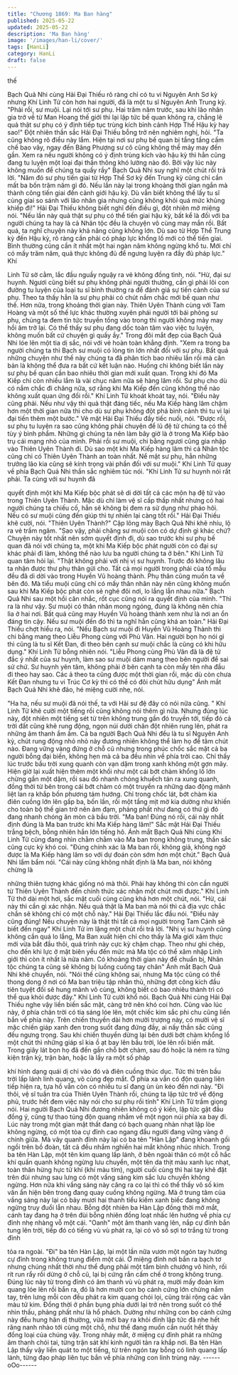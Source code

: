 ```yaml
---
title: "Chương 1869: Ma Ban hàng"
published: 2025-05-22
updated: 2025-05-22
description: 'Ma Ban hàng'
image: '/images/han-li/cover/'
tags: [HanLi]
category: HanLi
draft: false
---
```


thế

Bạch Quả Nhi cùng Hải Đại Thiếu rõ ràng chỉ có tu vi Nguyên Anh
Sơ kỳ nhưng Khí Linh Tử còn hơn hai người, đã là một tu sĩ
Nguyên Anh Trung kỳ.
"Phải rồi, sư muội. Lại nói tới sư phụ. Hai trăm năm trước, sau khi
lão nhân gia trở về từ Man Hoang thế giới thì lại lập tức bế quan
không ra, chẳng lẽ quả thật sư phụ có ý định tiếp tục trùng kích
bình cảnh Hợp Thể Hậu kỳ hay sao!" Đột nhiên thần sắc Hải Đại
Thiếu bỗng trở nên nghiêm nghị, hỏi.
"Ta cũng không rõ điều này lắm. Hiện tại nơi sư phụ bế quan bị
tầng tầng cấm chế bao vây, ngay đến Băng Phượng sư cô cũng
không thể mảy may đến gần. Xem ra nếu người không có ý định
trùng kích vào hậu kỳ thì hẳn cũng đang tu luyện một loại đại thần
thông khó lường nào đó. Bởi vậy lúc này không muốn để chúng ta
quấy rầy" Bạch Quả Nhi suy nghĩ một chút rồi trả lời.
"Năm đó sư phụ tiến giai từ Hợp Thể Sơ kỳ đến Trung kỳ cũng chỉ
cần mất ba bốn trăm năm gì đó. Nếu lần này lại trong khoảng thời
gian ngắn mà thành công tiến giai đến cảnh giới hậu kỳ. Dù vẫn
biết không thể lấy tu sĩ cùng giai so sánh với lão nhân gia nhưng
cũng không khỏi quá mức khủng khiếp đi!" Hải Đại Thiếu không
biết nghĩ đến điều gì, đột nhiên mở miệng nói.
"Nếu lần này quả thật sự phụ có thể tiến giai hậu kỳ, bất kể là đối
với ba người chúng ta hay là cả Nhân tộc đều là chuyện vô cùng
may mắn rồi. Bất quá, ta nghĩ chuyện này khả năng cũng không
lớn. Dù sao từ Hợp Thể Trung kỳ đến Hậu kỳ, rõ ràng cần phải có
pháp lực khổng lồ mới có thể tiến giai. Bình thường cũng cần ít
nhất một hai ngàn năm không ngừng khổ tu. Mới chỉ có mấy trăm
năm, quả thực không đủ để ngưng luyện ra đầy đủ pháp lực." Khí

Linh Tử sờ cằm, lắc đầu nguầy nguậy ra vẻ không đồng tình, nói.
"Hừ, đại sư huynh. Ngươi cũng biết sư phụ không phải người
thường, cần gì phải lôi con đường tu luyện của loại tu sĩ bình
thường ra để đánh giá sự tiến cảnh của sư phụ. Theo ta thấy hẳn
là sư phụ phải có chút nắm chắc mới bế quan như thế. Hơn nữa,
trong khoảng thời gian này. Thiên Uyên Thành cùng với Tam
Hoàng và một số thế lực khác thường xuyên phái người tới bái
phỏng sư phụ, chúng ta đem tin tức truyền tống vào trong thì
người không mảy may hồi âm trở lại. Có thể thấy sư phụ đang dốc
toàn tâm vào việc tu luyện, không muốn bất cứ chuyện gì quấy
ầy." Trong đôi mắt đẹp của Bạch Quả Nhi lóe lên một tia dị sắc,
nói với vẻ hoàn toàn khẳng định.
"Xem ra trong ba người chúng ta thì Bạch sư muội có lòng tin lớn
nhất đối với sư phụ. Bất quá những chuyện như thế này chúng ta
đã phân tích bao nhiêu lần rồi mà căn bản là không thể đưa ra bất
cứ kết luận nào. Huống chi không biết lần này sư phụ bế quan
cần bao nhiêu thời gian mới xuất quan. Trong khi đó Ma Kiếp chỉ
còn nhiều lắm là vài chục năm nữa sẽ hàng lâm rồi. Sư phụ cho
dù có nắm chắc đi chăng nữa, sợ rằng khi Ma Kiếp đến cũng
không thể nào không xuất quan ứng đối rồi." Khí Linh Tử khoát
khoát tay, nói.
"Điều này cũng phải. Nếu như vậy thì quả thật đáng tiếc, nếu Ma
Kiếp hàng lâm chậm hơn một thời gian nữa thì cho dù sư phụ
không đột phá bình cảnh thì tu vi lại đại tiến thêm một bước." Vẻ
mặt Hải Đại Thiếu đầy tiếc nuối, nói.
"Được rồi, sư phụ tu luyện ra sao cũng không phải chuyện để lũ
đệ tử chúng ta có thể tùy ý bình phẩm. Những gì chúng ta nên
làm bây giờ là ở trong Ma Kiếp bảo trụ cái mạng nhỏ của mình.
Phải rồi sư muội, chi bằng ngươi cũng gia nhập vào Thiên Uyên
Thành đi. Dù sao một khi Ma Kiếp hàng lâm thì cả Nhân tộc cũng
chỉ có Thiên Uyên Thành an toàn nhất. Nể mặt sư phụ, hẳn
những trưởng lão kia cũng sẽ kính trọng vài phần đối với sư
muội." Khí Linh Tử quay về phía Bạch Quả Nhi thần sắc nghiêm
túc nói.
"Khí Linh Tử sư huynh nói rất phải. Ta cùng với sư huynh đã

quyết định một khi Ma Kiếp bộc phát sẽ di dời tất cả các môn hạ
đệ tử vào trong Thiên Uyên Thành. Mặc dù chỉ làm vệ sĩ cấp thấp
nhất nhưng có hai người chúng ta chiếu cố, hẳn sẽ không bị đem
ra sử dụng như pháo hôi. Nếu có sư muội cũng đến giúp thì tự
nhiên lại càng tốt rồi." Hải Đại Thiếu khẽ cười, nói.
"Thiên Uyên Thành?" Cặp lông mày Bạch Quả Nhi khẽ nhíu, lộ ra
vẻ trầm ngâm.
"Sao vậy, phải chăng sư muội còn có dự định gì khác chứ?
Chuyện này tốt nhất nên sớm quyết định đi, dù sao trước khi sư
phụ bế quan đã nói với chúng ta, một khi Ma Kiếp bộc phát người
còn có đại sự khác phải đi làm, không thể nào lưu ba người chúng
ta ở bên." Khí Linh Tử quan tâm hỏi lại.
"Thật không phải với nhị vị sư huynh. Trước đó không lâu ta nhận
được thư phụ thân gửi cho. Tất cả mọi người trong phái của tổ
mẫu đều đã di dời vào trong Huyền Vũ hoàng thành. Phụ thân
cũng muốn ta về bên đó. Mà tiểu muội cũng chỉ có mấy thân nhân
này nên cũng không muốn sau khi Ma Kiếp bộc phát còn sẻ nghé
đôi nơi, lo lắng lẫn nhau nữa." Bạch Quả Nhi sau một hồi cân
nhắc, rốt cục cũng nói ra quyết định của mình.
"Thì ra là như vậy. Sư muội có thân nhân mong ngóng, đúng là
không nên chia lìa ở hai nơi. Bất quá cũng may Huyền Vũ hoàng
thành xem như là nơi an ổn đáng tin cậy. Nếu sư muội đến đó thì
ta nghĩ hẳn cũng khá an toàn." Hải Đại Thiếu chợt hiểu ra, nói.
"Nếu Bạch sư muội đi Huyền Vũ Hoàng Thành thì chi bằng mang
theo Liễu Phong cùng với Phù Vân. Hai người bọn họ nói gì thì
cũng là tu sĩ Kết Đan, đi theo bên cạnh sư muội chắc là cũng có
khi hữu dụng." Khí Linh Tử bỗng nhiên nói.
"Liễu Phong cùng Phù Vân đã là đệ tử đắc ý nhất của sư huynh,
làm sao sư muội dám mang theo bên người để sai sử chứ. Sư
huynh yên tâm, không phải ở bên cạnh ta còn mấy tên nha đầu đi
theo hay sao. Các ả theo ta cũng được một thời gian rồi, mặc dù
còn chưa Kết Đan nhưng tu vi Trúc Cơ kỳ thì có thể có đôi chút
hữu dụng" Ánh mắt Bạch Quả Nhi khẽ đảo, hé miệng cười nhẹ,
nói.

"Ha ha, nếu sư muội đã nói thế, ta với Hải sư đệ đây có nói nữa
cũng. " Khí Linh Tử khẽ cười một tiếng rồi cũng không nói thêm gì
nữa.
Nhưng đúng lúc này, đột nhiên một tiếng sét từ trên không trung
gần đó truyền tới, tiếp đó cả trời đất cũng khẽ rung động, ngọn
núi dưới chân đột nhiên rung lên, phát ra những âm thanh ầm ầm.
Cả ba người Bạch Quả Nhi đều là tu sĩ Nguyên Anh kỳ, chút rung
động nhỏ nhỏ này đương nhiên không thể làm họ để tâm chút
nào. Đang vững vàng đứng ở chỗ cũ nhưng trong phúc chốc sắc
mặt cả ba người bỗng đại biến, không hẹn mà cả ba đều nhìn về
phía trời cao.
Chỉ thấy lúc trước bầu trời xung quanh còn vạn dặm trong xanh
không một gợn mây. Hiện giờ lại xuất hiện thêm một khối như một
cái bớt chàm khổng lồ lớn chừng gần một dặm, rồi sau đó nhanh
chóng khuếch tán ra xung quanh, đồng thời từ bên trong cái bớt
chàm có một truyền ra những dao động mãnh liệt lan ra khắp bốn
phương tám hướng.
Chỉ trong chốc lát, bớt chàm kia điên cuồng lớn lên gấp ba, bốn
lần, rồi một tầng mịt mờ kia dường như khiến cho toàn bộ thế
gian trở nên ảm đạm, phảng phất như đang có thứ gì đó đang
nhanh chóng ăn mòn cả bầu trời.
"Ma ban! Đúng nó rồi, cái này nhất định đúng là Ma ban trước khi
Ma Kiếp hàng lâm!" Sắc mặt Hải Đại Thiếu trắng bệch, bỗng
nhiên hắn lớn tiếng hô.
Ánh mắt Bạch Quả Nhi cùng Khí Linh Tử cũng đang nhìn chằm
chằm vào Ma ban trong không trung, thần sắc cũng cực kỳ khó
coi.
"Đúng chính xác là Ma ban rồi, không giả, không ngờ được là Ma
Kiếp hàng lâm so với dự đoán còn sớm hơn một chút." Bạch Quả
Nhi lẩm bẩm nói.
"Cái này cũng không nhất định là Ma ban, nói không chừng là

những thiên tượng khác giống nó mà thôi. Phải hay không thì còn
cần người từ Thiên Uyên Thành đến chính thức xác nhận một
chút mới được." Khí Linh Tử thở dài một hơi, sắc mặt cuối cùng
cũng khá hơn một chút, nói.
"Hừ, cái này thì cần gì xác nhận. Nếu quả thật là Ma ban mà nói
thì cả địa vực chắc chắn sẽ không chỉ có một chỗ này." Hải Đại
Thiếu lắc đầu nói.
"Điều này cũng đúng! Nếu chuyện này là thật thì tất cả mọi người
trong Tam Cảnh sẽ biết đến ngay" Khí Linh Tử im lặng một chút
rồi trả lời.
"Nhị vị sư huynh cũng không cần quá lo lắng, Ma Ban xuất hiện
chỉ cho thấy là Ma giới xâm thực mới vừa bắt đầu thôi, quá trình
này cực kỳ chậm chạp. Theo như ghi chép, cho đến khi lực ở mặt
biên yếu đến mức mà Ma tộc có thể xâm nhập Linh giới thì còn ít
nhất là nửa năm. Có khoảng thời gian này để chuẩn bị, Nhân tộc
chúng ta cũng sẽ không bị luống cuống tay chân" Ánh mắt Bạch
Quả Nhi khẽ chuyển, nói.
"Nói thế cũng không sai, nhưng Ma tộc cũng có thể thong dong ở
nơi có Ma ban triệu tập nhân thủ, những đợt công kích đầu tiên
tuyệt đối sẽ hung mãnh vô cùng, không biết có bao nhiêu thành trì
có thể qua khỏi được đây." Khí Linh Tử cười khổ nói.
Bạch Quả Nhi cùng Hải Đại Thiếu nghe vậy liền biến sắc mặt,
càng trở nên khó coi hơn.
Cũng vào lúc này, ở phía chân trời có tia sáng lóe lên, một chiếc
kim sắc phi chu cũng liền bắn về phía này.
Trên chiến thuyền dài hơn mười trượng này, có mười vệ sĩ mặc
chiến giáp xanh đen trong suốt đang đứng đầy, ai nấy thần sắc
cũng đều ngưng trọng.
Sau khi chiến thuyền dừng lại bên dưới bớt chàm khổng lồ một
chút thì những giáp sĩ kia ồ ạt bay lên bầu trời, lóe lên rồi biến
mất. Trong giây lát bọn họ đã đến gần chỗ bớt chàm, sau đó hoặc
là ném ra từng kiện trận kỳ, trận bàn, hoặc là lấy ra một số pháp

khí hình dạng quái dị chỉ vào đó và điên cuồng thúc dục.
Tức thì trên bầu trời lấp lánh linh quang, vô cùng đẹp mắt.
Ở phía xa vẫn có độn quang liên tiếp hiện ra, tựa hồ vẫn còn có
nhiều tu sĩ đang ùn ùn kéo đến nơi này.
"Đi thôi, vệ sĩ tuần tra của Thiên Uyên Thành rồi, chúng ta lập tức
trở về động phủ, trước hết đem việc này nói cho sư phụ rồi tính"
Khí Linh Tử trầm giọng nói.
Hai người Bạch Quả Nhi đương nhiên không có ý kiến, lập tức
gật đầu đồng ý, cũng tự thao túng độn quang nhắm về một ngọn
núi phía xa bay đi.
Lúc này trong một gian mật thất đang có bạch quang nhàn nhạt
lập lòe không ngừng, có một tòa cự đỉnh cao ngang đầu người
đang vững vàng ở chính giữa.
Mà vây quanh đỉnh này lại có ba tên "Hàn Lập" đang khoanh gối
ngồi trên bồ đoàn, tất cả đều nhắm nghiền hai mắt không nhúc
nhích.
Trong ba tên Hàn Lập, một tên kim quang lấp lánh, ở bên ngoài
thân có một cỗ hắc khí quấn quanh không ngừng lưu chuyển, một
tên da thịt màu xanh lục nhạt, toàn thân hừng hực tử khí (khí màu
tím), người cuối cùng thì hai tay khẽ đặt trên đùi nhưng sau lưng
có một vầng sáng kim sắc lưu chuyển không ngừng. Hơn nữa khi
vầng sáng này căng ra co lại thì có thể thấy vô số kim văn ẩn hiện
bên trong đang quay cuồng không ngừng.
Mà ở trung tâm của vầng sáng này lại có bảy mươi hai thanh tiểu
kiếm xanh biếc đang không ngừng truy đuổi lẫn nhau.
Bỗng đột nhiên ba Hàn Lập đồng thời mở mắt, cánh tay đang hạ
ở trên đùi bỗng nhiên đồng loạt nhấc lên hướng về phía cự đỉnh
nhẹ nhàng vỗ một cái.
"Oanh" một âm thanh vang lên, nắp cự đỉnh bắn tung lên trời, tiếp
đó có tiếng vù vù phát ra, lại có vô số sợi tơ trắng từ trong đỉnh

tỏa ra ngoài.
"Đi" ba tên Hàn Lập, lại một lần nữa vươn một ngón tay hướng cự
đỉnh trong không trung điểm một cái.
Ở miệng đỉnh nơi bắn ra bạch tơ nhưng chúng nhất thời như thể
đụng phải một tấm bình chướng vô hình, rối rít run rẩy rồi dừng ở
chỗ cũ, lại bị cứng rắn cấm chế ở trong không trung.
Đúng lúc này từ trong đỉnh có âm thanh vù vù phát ra, mười mấy
đoàn kim quang lóe lên rồi bắn ra, đó là hơn mười con bọ cánh
cứng lớn chừng nắm tay, trên lưng mỗi con đều phát ra kim
quang chói lọi, cũng trải rộng các vằn màu tử kim. Đồng thời ở
phần bụng phía dưới lại trở nên trong suốt có thể nhìn thấu,
phảng phất như là hổ phách.
Dường như những con bọ cánh cứng này đều hung hãn dị
thường, vừa mới bay ra khỏi đỉnh lập tức đã nhe hết răng nanh
nhào tới cùng một chỗ, như thể đang muốn cắn nuốt hết thảy
đồng loại của chúng vậy.
Trong nháy mắt, ở miệng cự đỉnh phát ra những âm thanh chói
tai, từng trận sát khí kinh người tản ra khắp nơi.
Ba tên Hàn Lập thấy vậy liền quát to một tiếng, từ trên ngón tay
bỗng có linh quang lấp lánh, từng đạo pháp liên tục bắn về phía
những con linh trùng này.
------oOo------
